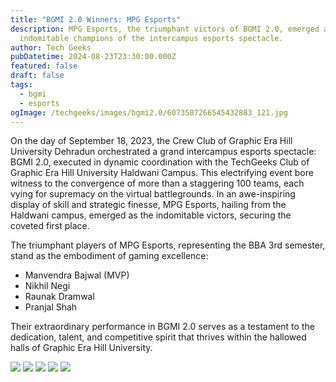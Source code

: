 ```yaml
---
title: "BGMI 2.0 Winners: MPG Esports"
description: MPG Esports, the triumphant victors of BGMI 2.0, emerged as the
  indomitable champions of the intercampus esports spectacle.
author: Tech Geeks
pubDatetime: 2024-08-23T23:30:00.000Z
featured: false
draft: false
tags:
  - bgmi
  - esports
ogImage: /techgeeks/images/bgmi2.0/6073507266545432883_121.jpg
---
```

On the day of September 18, 2023, the Crew Club of Graphic Era Hill University Dehradun orchestrated a grand intercampus esports spectacle: BGMI 2.0, executed in dynamic coordination with the TechGeeks Club of Graphic Era Hill University Haldwani Campus. This electrifying event bore witness to the convergence of more than a staggering 100 teams, each vying for supremacy on the virtual battlegrounds. In an awe-inspiring display of skill and strategic finesse, MPG Esports, hailing from the Haldwani campus, emerged as the indomitable victors, securing the coveted first place.

The triumphant players of MPG Esports, representing the BBA 3rd semester, stand as the embodiment of gaming excellence:

*   Manvendra Bajwal (MVP)
*   Nikhil Negi
*   Raunak Dramwal
*   Pranjal Shah

Their extraordinary performance in BGMI 2.0 serves as a testament to the dedication, talent, and competitive spirit that thrives within the hallowed halls of Graphic Era Hill University.

![](/techgeeks/images/bgmi2.0/6073507266545432884_121.jpg) ![](/techgeeks/images/bgmi2.0/6073507266545432885_121.jpg) ![](/techgeeks/images/bgmi2.0/6073507266545432886_121.jpg) ![](/techgeeks/images/bgmi2.0/6073507266545432887_121.jpg) ![](/techgeeks/images/bgmi2.0/6073507266545432888_121.jpg)